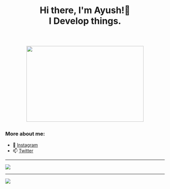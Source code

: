 
<h1 align="center">
Hi there, I'm Ayush!👋
  <br>
  I Develop things.  
  <p align="center">
    <br>
<img src="https://c.tenor.com/p7IgwS17V0sAAAAC/rtj-rick-and-morty.gif" height="240" width="370">
</p>
</h1>




### More about me:

- 🌱 [Instagram](https://www.instagram.com/ayush_xi/)
- 📫 [Twitter](https://twitter.com/_ayushsingh_)


---
![](https://komarev.com/ghpvc/?username=ayushsingh02&color=blue&style=for-the-badge)
<!-- [![wakatime](https://wakatime.com/badge/user/2d17ce26-1611-4757-bf95-fdb0da64fc74.svg)](https://wakatime.com/@2d17ce26-1611-4757-bf95-fdb0da64fc74) -->

--- 
<img src="https://github-readme-stats.vercel.app/api?username=ayushsingh02&&show_icons=true&title_color=ffffff&icon_color=bb2acf&text_color=daf7dc&bg_color=151515"/>







<!-- <img align="left" src="https://github-readme-stats.vercel.app/api?username=ayushsingh02&show_icons=true&locale=en" alt="AyushSingh" /> -->

<!--
- 🔭 I’m currently working on ...
- 🌱 I’m currently learning ...
- 👯 I’m looking to collaborate on ...
- 🤔 I’m looking for help with ...
- 💬 Ask me about ...
- 📫 How to reach me: ...
- 😄 Pronouns: ...
- ⚡ Fun fact: ...
-->
 
